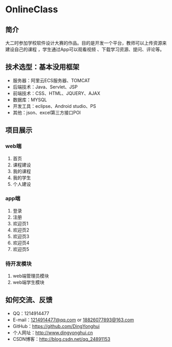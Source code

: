 # OnlineClass

## 简介
大二时参加学校软件设计大赛的作品。目的是开发一个平台，教师可以上传资源来建设自己的课程 ，学生通过App可以观看视频 、下载学习资源、提问、评论等。

## 技术选型：基本没用框架
- 服务器：阿里云ECS服务器、TOMCAT
- 后端技术：Java、Servlet、JSP
- 前端技术：CSS、HTML、JQUERY、AJAX
- 数据库：MYSQL
- 开发工具：eclipse、Android studio、PS
- 其他：json、excel第三方接口POI

## 项目展示
### web端
1. 首页
![]()
2. 课程建设
![]()
3. 我的课程
![]()
4. 我的学生
![]()
5. 个人建设
![]()

### app端
1. 登录
![]()
1. 注册
![]()
1. 欢迎页1
![]()
1. 欢迎页2
![]()
1. 欢迎页3
![]()
1. 欢迎页4
![]()
1. 欢迎页5
![]()

### 待开发模块
1. web端管理员模块
![]()
2. web端学生模块
![]()

## 如何交流、反馈
- QQ：1214914477
- E-mail：1214914477@qq.com or 18826077893@163.com
- GitHub：https://github.com/DingYonghui
- 个人网址：http://www.dingyonghui.cn
- CSDN博客：http://blog.csdn.net/qq_24891153
